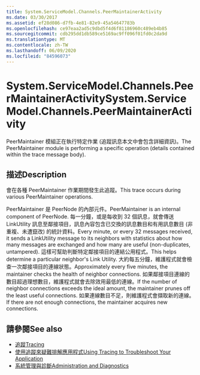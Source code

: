 ```yaml
---
title: System.ServiceModel.Channels.PeerMaintainerActivity
ms.date: 03/30/2017
ms.assetid: ef28d086-d7fb-4e81-82e9-45a54647783b
ms.openlocfilehash: ce97eaa2ad5c9dbd5f4d6f81186960c489eb4b85
ms.sourcegitcommit: cdb295dd1db589ce5169ac9ff096f01fd0c2da9d
ms.translationtype: MT
ms.contentlocale: zh-TW
ms.lasthandoff: 06/09/2020
ms.locfileid: "84596073"
---
```

# <a name="systemservicemodelchannelspeermaintaineractivity"></a><span data-ttu-id="c3a77-102">System.ServiceModel.Channels.PeerMaintainerActivity</span><span class="sxs-lookup"><span data-stu-id="c3a77-102">System.ServiceModel.Channels.PeerMaintainerActivity</span></span>
<span data-ttu-id="c3a77-103">PeerMaintainer 模組正在執行特定作業 (追蹤訊息本文中會包含詳細資訊)。</span><span class="sxs-lookup"><span data-stu-id="c3a77-103">The PeerMaintainer module is performing a specific operation (details contained within the trace message body).</span></span>  
  
## <a name="description"></a><span data-ttu-id="c3a77-104">描述</span><span class="sxs-lookup"><span data-stu-id="c3a77-104">Description</span></span>  
 <span data-ttu-id="c3a77-105">會在各種 PeerMaintainer 作業期間發生此追蹤。</span><span class="sxs-lookup"><span data-stu-id="c3a77-105">This trace occurs during various PeerMaintainer operations.</span></span>  
  
 <span data-ttu-id="c3a77-106">PeerMaintainer 是 PeerNode 的內部元件。</span><span class="sxs-lookup"><span data-stu-id="c3a77-106">PeerMaintainer is an internal component of PeerNode.</span></span> <span data-ttu-id="c3a77-107">每一分鐘，或是每收到 32 個訊息，就會傳送 LinkUtility 訊息至鄰接項目，訊息內容包含已交換的訊息數目和有用訊息數目 (非重複、未遭竄改) 的統計資料。</span><span class="sxs-lookup"><span data-stu-id="c3a77-107">Every minute, or every 32 messages received, it sends a LinkUtility message to its neighbors with statistics about how many messages are exchanged and how many are useful (non-duplicates, untampered).</span></span> <span data-ttu-id="c3a77-108">這樣可幫助判斷特定鄰接項目的連結公用程式。</span><span class="sxs-lookup"><span data-stu-id="c3a77-108">This helps determine a particular neighbor's Link Utility.</span></span> <span data-ttu-id="c3a77-109">大約每五分鐘，維護程式就會檢查一次鄰接項目的連線狀態。</span><span class="sxs-lookup"><span data-stu-id="c3a77-109">Approximately every five minutes, the maintainer checks the health of neighbor connections.</span></span> <span data-ttu-id="c3a77-110">如果鄰接項目連線的數目超過理想數目，維護程式就會去除效用最低的連線。</span><span class="sxs-lookup"><span data-stu-id="c3a77-110">If the number of neighbor connections exceeds the ideal amount, the maintainer prunes off the least useful connections.</span></span> <span data-ttu-id="c3a77-111">如果連線數目不足，則維護程式會擷取新的連線。</span><span class="sxs-lookup"><span data-stu-id="c3a77-111">If there are not enough connections, the maintainer acquires new connections.</span></span>  
  
## <a name="see-also"></a><span data-ttu-id="c3a77-112">請參閱</span><span class="sxs-lookup"><span data-stu-id="c3a77-112">See also</span></span>

- [<span data-ttu-id="c3a77-113">追蹤</span><span class="sxs-lookup"><span data-stu-id="c3a77-113">Tracing</span></span>](index.md)
- [<span data-ttu-id="c3a77-114">使用追蹤來疑難排解應用程式</span><span class="sxs-lookup"><span data-stu-id="c3a77-114">Using Tracing to Troubleshoot Your Application</span></span>](using-tracing-to-troubleshoot-your-application.md)
- [<span data-ttu-id="c3a77-115">系統管理與診斷</span><span class="sxs-lookup"><span data-stu-id="c3a77-115">Administration and Diagnostics</span></span>](../index.md)

